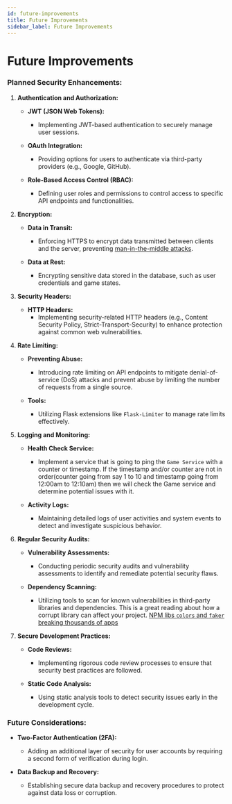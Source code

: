 ```yaml
---
id: future-improvements
title: Future Improvements
sidebar_label: Future Improvements
---
```


# Future Improvements

### **Planned Security Enhancements:**

1. **Authentication and Authorization:**

   - **JWT (JSON Web Tokens):**

     - Implementing JWT-based authentication to securely manage user sessions.

   - **OAuth Integration:**

     - Providing options for users to authenticate via third-party providers (e.g., Google, GitHub).

   - **Role-Based Access Control (RBAC):**
     - Defining user roles and permissions to control access to specific API endpoints and functionalities.

2. **Encryption:**

   - **Data in Transit:**

     - Enforcing HTTPS to encrypt data transmitted between clients and the server, preventing [man-in-the-middle attacks](https://www.imperva.com/learn/application-security/man-in-the-middle-attack-mitm/#:~:text=A%20man%20in%20the%20middle,exchange%20of%20information%20is%20underway.).

   - **Data at Rest:**
     - Encrypting sensitive data stored in the database, such as user credentials and game states.

3. **Security Headers:**
   - **HTTP Headers:**
     - Implementing security-related HTTP headers (e.g., Content Security Policy, Strict-Transport-Security) to enhance protection against common web vulnerabilities.
4. **Rate Limiting:**

   - **Preventing Abuse:**

     - Introducing rate limiting on API endpoints to mitigate denial-of-service (DoS) attacks and prevent abuse by limiting the number of requests from a single source.

   - **Tools:**
     - Utilizing Flask extensions like `Flask-Limiter` to manage rate limits effectively.

5. **Logging and Monitoring:**

   - **Health Check Service:**

     - Implement a service that is going to ping the `Game Service` with a counter or timestamp. If the timestamp and/or counter are not in order(counter going from say 1 to 10 and timestamp going from 12:00am to 12:10am) then we will check the Game service and determine potential issues with it.

   - **Activity Logs:**

     - Maintaining detailed logs of user activities and system events to detect and investigate suspicious behavior.

6. **Regular Security Audits:**

   - **Vulnerability Assessments:**

     - Conducting periodic security audits and vulnerability assessments to identify and remediate potential security flaws.

   - **Dependency Scanning:**
     - Utilizing tools to scan for known vulnerabilities in third-party libraries and dependencies. This is a great reading about how a corrupt library can affect your project. [NPM libs `colors` and `faker` breaking thousands of apps](https://www.bleepingcomputer.com/news/security/dev-corrupts-npm-libs-colors-and-faker-breaking-thousands-of-apps/)

7. **Secure Development Practices:**

   - **Code Reviews:**

     - Implementing rigorous code review processes to ensure that security best practices are followed.

   - **Static Code Analysis:**
     - Using static analysis tools to detect security issues early in the development cycle.

### **Future Considerations:**

- **Two-Factor Authentication (2FA):**
  - Adding an additional layer of security for user accounts by requiring a second form of verification during login.
- **Data Backup and Recovery:**

  - Establishing secure data backup and recovery procedures to protect against data loss or corruption.
